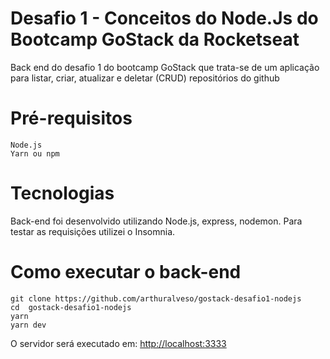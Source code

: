 # Desafio 1 - Conceitos do Node.Js do Bootcamp GoStack da Rocketseat

Back end do desafio 1 do bootcamp GoStack que trata-se de um aplicação para listar, criar, atualizar e deletar (CRUD) repositórios do github 

# Pré-requisitos
	Node.js
   	Yarn ou npm

# Tecnologias

Back-end foi desenvolvido utilizando Node.js, express, nodemon. Para testar as requisições utilizei o Insomnia.

# Como executar o back-end

```
git clone https://github.com/arthuralveso/gostack-desafio1-nodejs
cd  gostack-desafio1-nodejs
yarn
yarn dev
```

O servidor será executado em: [http://localhost:3333](http://localhost:3333)
